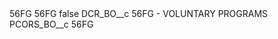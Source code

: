<?xml version="1.0" encoding="UTF-8"?>
<CustomMetadata xmlns="http://soap.sforce.com/2006/04/metadata" xmlns:xsi="http://www.w3.org/2001/XMLSchema-instance" xmlns:xsd="http://www.w3.org/2001/XMLSchema">
    <description>56FG</description>
    <label>56FG</label>
    <protected>false</protected>
    <values>
        <field>DCR_BO__c</field>
        <value xsi:type="xsd:string">56FG - VOLUNTARY PROGRAMS</value>
    </values>
    <values>
        <field>PCORS_BO__c</field>
        <value xsi:type="xsd:string">56FG</value>
    </values>
</CustomMetadata>
